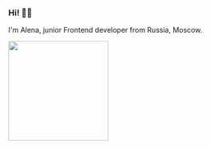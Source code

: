 ### Hi! 👋🏻

I'm Alena, junior Frontend developer from Russia, Moscow.

<img src="https://media.giphy.com/media/smGCEo5zsAXtK4bqAT/giphy.gif?cid=ecf05e47er2xssdwvm5rnkgftfcfbodx93ap2q5tg5ao3fyf&ep=v1_gifs_related&rid=giphy.gif&ct=s" width="200"/>



